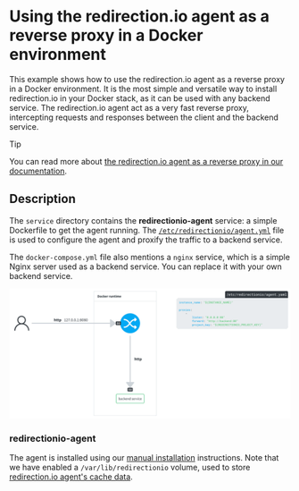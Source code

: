 # Using the redirection.io agent as a reverse proxy in a Docker environment

This example shows how to use the redirection.io agent as a reverse proxy in a Docker environment. It is the most simple and versatile way to install redirection.io in your Docker stack, as it can be used with any backend service. The redirection.io agent act as a very fast reverse proxy, intercepting requests and responses between the client and the backend service.

> [!TIP]
> You can read more about [the redirection.io agent as a reverse proxy in our documentation](https://redirection.io/documentation/developer-documentation/the-agent-as-a-reverse-proxy).

## Description

The `service` directory contains the **redirectionio-agent** service: a simple Dockerfile to get the agent running. The [`/etc/redirectionio/agent.yml`](./services/redirectionio-agent/etc/redirectionio/agent.yml) file is used to configure the agent and proxify the traffic to a backend service.

The `docker-compose.yml` file also mentions a `nginx` service, which is a simple Nginx server used as a backend service. You can replace it with your own backend service.

![The redirection.io agent as a reverse proxy](../app/agent-as-reverse-proxy.png)

### redirectionio-agent

The agent is installed using our [manual installation](https://redirection.io/documentation/developer-documentation/installation-of-the-agent#manual-installation) instructions. Note that we have enabled a `/var/lib/redirectionio` volume, used to store [redirection.io agent's cache data](https://redirection.io/documentation/developer-documentation/agent-configuration-reference#datadir).
